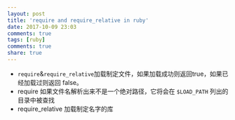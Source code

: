 ```yaml
---
layout: post
title: 'require and require_relative in ruby'
date: 2017-10-09 23:03
comments: true
tags: [ruby]
comments: true
share: true
---
```

* `require`&`require_relative`加载制定文件，如果加载成功则返回true，如果已经加载过则返回 false。
* require 如果文件名解析出来不是一个绝对路径，它将会在 `$LOAD_PATH` 列出的目录中被查找
* require_relative 加载制定名字的库
